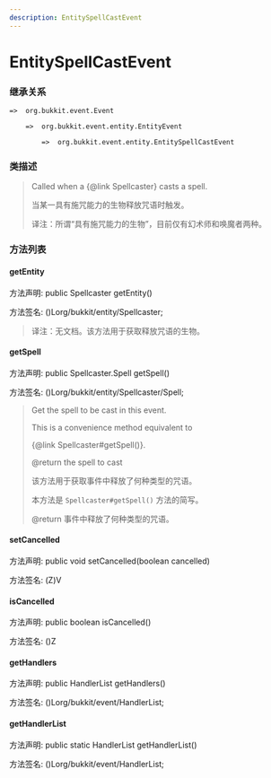 ```yaml
---
description: EntitySpellCastEvent
---
```


# EntitySpellCastEvent

### 继承关系

    =>  org.bukkit.event.Event

        =>  org.bukkit.event.entity.EntityEvent

            =>  org.bukkit.event.entity.EntitySpellCastEvent

### 类描述

> Called when a {@link Spellcaster} casts a spell.
>
> 当某一具有施咒能力的生物释放咒语时触发。
>
> 译注：所谓“具有施咒能力的生物”，目前仅有幻术师和唤魔者两种。

### 方法列表

#### getEntity

方法声明: public Spellcaster getEntity()

方法签名: ()Lorg/bukkit/entity/Spellcaster;

> 译注：无文档。该方法用于获取释放咒语的生物。

#### getSpell

方法声明: public Spellcaster.Spell getSpell()

方法签名: ()Lorg/bukkit/entity/Spellcaster/Spell;

> Get the spell to be cast in this event.
>
> This is a convenience method equivalent to
>
> {@link Spellcaster#getSpell()}.
>
> @return the spell to cast
>
> 该方法用于获取事件中释放了何种类型的咒语。
>
> 本方法是 `Spellcaster#getSpell()` 方法的简写。
>
> @return 事件中释放了何种类型的咒语。

#### setCancelled

方法声明: public void setCancelled(boolean cancelled)

方法签名: (Z)V

#### isCancelled

方法声明: public boolean isCancelled()

方法签名: ()Z

#### getHandlers

方法声明: public HandlerList getHandlers()

方法签名: ()Lorg/bukkit/event/HandlerList;

#### getHandlerList

方法声明: public static HandlerList getHandlerList()

方法签名: ()Lorg/bukkit/event/HandlerList;